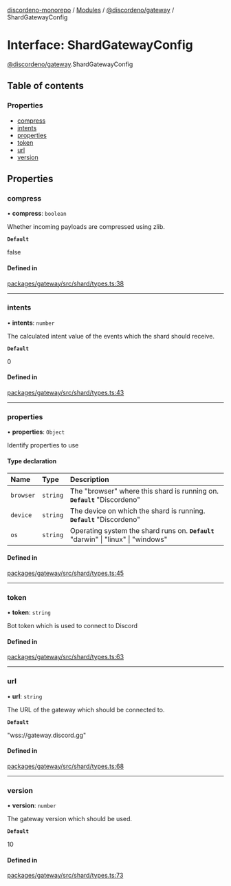 [discordeno-monorepo](../README.md) / [Modules](../modules.md) / [@discordeno/gateway](../modules/discordeno_gateway.md) / ShardGatewayConfig

# Interface: ShardGatewayConfig

[@discordeno/gateway](../modules/discordeno_gateway.md).ShardGatewayConfig

## Table of contents

### Properties

- [compress](discordeno_gateway.ShardGatewayConfig.md#compress)
- [intents](discordeno_gateway.ShardGatewayConfig.md#intents)
- [properties](discordeno_gateway.ShardGatewayConfig.md#properties)
- [token](discordeno_gateway.ShardGatewayConfig.md#token)
- [url](discordeno_gateway.ShardGatewayConfig.md#url)
- [version](discordeno_gateway.ShardGatewayConfig.md#version)

## Properties

### compress

• **compress**: `boolean`

Whether incoming payloads are compressed using zlib.

**`Default`**

false

#### Defined in

[packages/gateway/src/shard/types.ts:38](https://github.com/deepsarda/discordeno/blob/c6dc30bb/packages/gateway/src/shard/types.ts#L38)

---

### intents

• **intents**: `number`

The calculated intent value of the events which the shard should receive.

**`Default`**

0

#### Defined in

[packages/gateway/src/shard/types.ts:43](https://github.com/deepsarda/discordeno/blob/c6dc30bb/packages/gateway/src/shard/types.ts#L43)

---

### properties

• **properties**: `Object`

Identify properties to use

#### Type declaration

| Name      | Type     | Description                                                                        |
| :-------- | :------- | :--------------------------------------------------------------------------------- |
| `browser` | `string` | The "browser" where this shard is running on. **`Default`** "Discordeno"           |
| `device`  | `string` | The device on which the shard is running. **`Default`** "Discordeno"               |
| `os`      | `string` | Operating system the shard runs on. **`Default`** "darwin" \| "linux" \| "windows" |

#### Defined in

[packages/gateway/src/shard/types.ts:45](https://github.com/deepsarda/discordeno/blob/c6dc30bb/packages/gateway/src/shard/types.ts#L45)

---

### token

• **token**: `string`

Bot token which is used to connect to Discord

#### Defined in

[packages/gateway/src/shard/types.ts:63](https://github.com/deepsarda/discordeno/blob/c6dc30bb/packages/gateway/src/shard/types.ts#L63)

---

### url

• **url**: `string`

The URL of the gateway which should be connected to.

**`Default`**

"wss://gateway.discord.gg"

#### Defined in

[packages/gateway/src/shard/types.ts:68](https://github.com/deepsarda/discordeno/blob/c6dc30bb/packages/gateway/src/shard/types.ts#L68)

---

### version

• **version**: `number`

The gateway version which should be used.

**`Default`**

10

#### Defined in

[packages/gateway/src/shard/types.ts:73](https://github.com/deepsarda/discordeno/blob/c6dc30bb/packages/gateway/src/shard/types.ts#L73)
